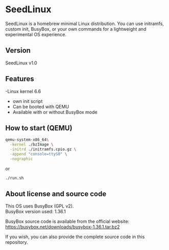 # SeedLinux

SeedLinux is a homebrew minimal Linux distribution. You can use initramfs, custom init, BusyBox, or your own commands for a lightweight and experimental OS experience.

## Version
SeedLinux v1.0

## Features
-Linux kernel 6.6
- own init script
- Can be booted with QEMU
- Available with or without BusyBox mode

## How to start (QEMU)

```bash
qemu-system-x86_64\
  -kernel ./bzImage \
  -initrd ./initramfs.cpio.gz \
  -append "console=ttyS0" \
  -nographic
```

or

```bash
./run.sh
```
  
## About license and source code

This OS uses BusyBox (GPL v2).  
BusyBox version used: 1.36.1

BusyBox source code is available from the official website:
https://busybox.net/downloads/busybox-1.36.1.tar.bz2

If you wish, you can also provide the complete source code in this repository.
